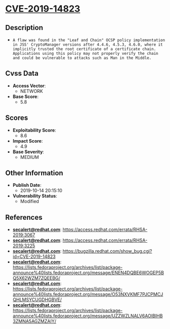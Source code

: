 
# [CVE-2019-14823](https://cve.mitre.org/cgi-bin/cvename.cgi?name=CVE-2019-14823)

## Description

- `A flaw was found in the "Leaf and Chain" OCSP policy implementation in JSS' CryptoManager versions after 4.4.6, 4.5.3, 4.6.0, where it implicitly trusted the root certificate of a certificate chain. Applications using this policy may not properly verify the chain and could be vulnerable to attacks such as Man in the Middle.`

## Cvss Data

- **Access Vector**:
  - NETWORK
- **Base Score**:
  - 5.8

## Scores

- **Exploitability Score**:
  - 8.6
- **Impact Score**:
  - 4.9
- **Base Severity**:
  - MEDIUM

## Other Information

- **Publish Date**:
  - 2019-10-14 20:15:10
- **Vulnerability Status**:
  - Modified

## References

- **secalert@redhat.com**: https://access.redhat.com/errata/RHSA-2019:3067
- **secalert@redhat.com**: https://access.redhat.com/errata/RHSA-2019:3225
- **secalert@redhat.com**: https://bugzilla.redhat.com/show_bug.cgi?id=CVE-2019-14823
- **secalert@redhat.com**: https://lists.fedoraproject.org/archives/list/package-announce%40lists.fedoraproject.org/message/ENEN4DQBE6WOGEP5BQ5X62WZM7ZQEEBG/
- **secalert@redhat.com**: https://lists.fedoraproject.org/archives/list/package-announce%40lists.fedoraproject.org/message/O53NXVKMF7PJCPMCJQHLMSYCUGDHGBVE/
- **secalert@redhat.com**: https://lists.fedoraproject.org/archives/list/package-announce%40lists.fedoraproject.org/message/UZZWZLNALV6AOIBIHB3ZMNA5AGZMZAIY/
